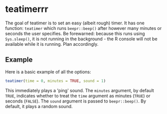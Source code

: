 <!-- README.md is generated from README.Rmd. Please edit that file -->
teatimerrr
==========

The goal of teatimer is to set an easy (albeit rough) timer. It has one function: `teatimer` which runs `beepr::beep()` after however many minutes or seconds the user specifies. Be forewarned: because this runs using `Sys.sleep()`, it is not running in the background - the R console will not be available while it is running. Plan accordingly.

Example
-------

Here is a basic example of all the options:

``` r
teatimer(time = 0, minutes = TRUE, sound = 1)
```

This immediately plays a 'ping' sound. The `minutes` argument, by default `TRUE`, indicates whether to treat the `time` argument as minutes (`TRUE`) or seconds (`FALSE`). The `sound` argument is passed to `beepr::beep()`. By default, it plays a random sound.

